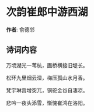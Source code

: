 # 次韵崔郎中游西湖

**作者**: 俞德邻

## 诗词内容

万顷湖光一苇杭，画桥横接旧堤长。

松环九里烟云湿，梅压孤山水月香。

梵宇琳宫增突兀，铜驼金谷自凄凉。

悲吟一夜头添雪，惭愧崔鸿在洛阳。

